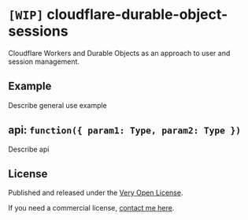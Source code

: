 # `[WIP]` cloudflare-durable-object-sessions

Cloudflare Workers and Durable Objects as an approach to user and session management.

## Example

Describe general use example

## api: `function({ param1: Type, param2: Type })`

Describe api

## License

Published and released under the [Very Open License](http://veryopenlicense.com).

If you need a commercial license, [contact me here](https://davistobias.com/license?software=cloudflare-durable-object-sessions).
